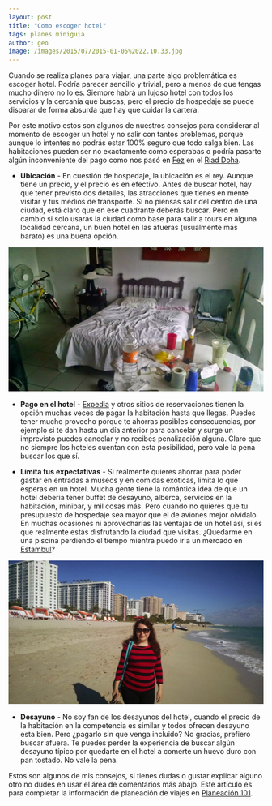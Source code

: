 ```yaml
---
layout: post
title: "Como escoger hotel"
tags: planes miniguia
author: geo
image: /images/2015/07/2015-01-05%2022.10.33.jpg
---
```


Cuando se realiza planes para viajar, una parte algo problemática es escoger hotel. Podría parecer sencillo y trivial, pero a menos de que tengas mucho dinero no lo es. Siempre habrá un lujoso hotel con todos los servicios y la cercanía que buscas, pero el precio de hospedaje se puede disparar de forma absurda que hay que cuidar la cartera.

Por este motivo estos son algunos de nuestros consejos para considerar al momento de escoger un hotel y no salir con tantos problemas, porque aunque lo intentes no podrás estar 100% seguro que todo salga bien. Las habitaciones pueden ser no exactamente como esperabas o podría pasarte algún inconveniente del pago como nos pasó en [Fez](/tag/fez) en el [Riad Doha](/riad-doha/).

* **Ubicación** - En cuestión de hospedaje, la ubicación es el rey. Aunque tiene un precio, y el precio es en efectivo. Antes de buscar hotel, hay que tener previsto dos detalles, las atracciones que tienes en mente visitar y tus medios de transporte. Si no piensas salir del centro de una ciudad, está claro que en ese cuadrante deberás buscar. Pero en cambio si solo usaras la ciudad como base para salir a tours en alguna localidad cercana, un buen hotel en las afueras (usualmente más barato) es una buena opción.

![Errores al escoger el hotel y puedes terminar en algo similar](/images/2015/07/2015-05-02%2007.42.29.jpg)

* **Pago en el hotel** - [Expedia](/expedia) y otros sitios de reservaciones tienen la opción muchas veces de pagar la habitación hasta que llegas. Puedes tener mucho provecho porque te ahorras posibles consecuencias, por ejemplo si te dan hasta un día anterior para cancelar y surge un imprevisto puedes cancelar y no recibes penalización alguna. Claro que no siempre los hoteles cuentan con esta posibilidad, pero vale la pena buscar los que sí. 

* **Limita tus expectativas** - Si realmente quieres ahorrar para poder gastar en entradas a museos y en comidas exóticas, limita lo que esperas en un hotel. Mucha gente tiene la romántica idea de que un hotel debería tener buffet de desayuno, alberca, servicios en la habitación, minibar, y mil cosas más. Pero cuando no quieres que tu presupuesto de hospedaje sea mayor que el de aviones mejor olvidalo. En muchas ocasiones ni aprovecharías las ventajas de un hotel así, si es que realmente estás disfrutando la ciudad que visitas. ¿Quedarme en una piscina perdiendo el tiempo mientra puedo ir a un mercado en [Estambul](/tag/estambul)? 

![El sueño de todos, un gran hotel en la playa, aunque la ciudad no tenga playa](/images/2015/07/2015-01-17%2009.59.31.jpg)

* **Desayuno** - No soy fan de los desayunos del hotel, cuando el precio de la habitación en la competencia es similar y todos ofrecen desayuno esta bien. Pero ¿pagarlo sin que venga incluido? No gracias, prefiero buscar afuera. Te puedes perder la experiencia de buscar algún desayuno típico por quedarte en el hotel a comerte un huevo duro con pan tostado. No vale la pena.

Estos son algunos de mis consejos, si tienes dudas o gustar explicar alguno otro no dudes en usar el área de comentarios más abajo. Este artículo es para completar la información de planeación de viajes en [Planeación 101](/planeacion-de-viaje-101/).
